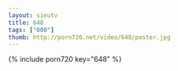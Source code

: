 ```yaml
--- 
layout: sieutv
title: 648
tags: ["000"]
thumb: http://porn720.net/video/648/poster.jpg
---
```

{% include porn720 key="648" %} 
